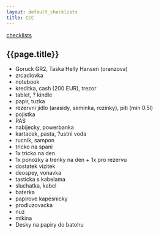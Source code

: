 ```yaml
---
layout: default_checklists
title: CCC
---
```


[checklists](.)

## {{page.title}}

- Goruck GR2, Taska Helly Hansen (oranzova)
- zrcadlovka
- notebook
- kreditka, cash (200 EUR), trezor
- tablet, ? kindle
- papir, tuzka
- rezervni jidlo (arasidy, seminka, rozinky), piti (min 0.5l)
- pojistka
- PAS
- nabijecky, powerbanka
- kartacek, pasta, ?ustni voda
- rucnik, sampon
- tricko na spani
- 1x tricko na den
- 1x ponozky a trenky na den + 1x pro rezervu
- dostatek vizitek
- deospey, vonavka
- tasticka s kabelama
- sluchatka, kabel
- baterka
- papirove kapesnicky
- prodluzovacka
- nuz
- mikina
- Desky na papiry do batohu
